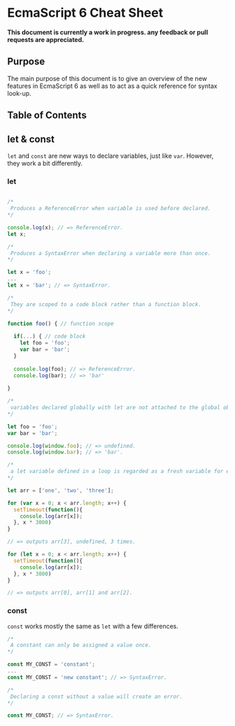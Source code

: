# EcmaScript 6 Cheat Sheet

**This document is currently a work in progress. any feedback or pull requests are appreciated.**

## Purpose
The main purpose of this document is to give an overview of the new features in EcmaScript 6 as well as to act as a quick reference for syntax look-up.

## Table of Contents

## let & const

```let``` and ```const``` are new ways to declare variables, just like ```var```. However, they work a bit differently.

### let
```javascript

/*
 Produces a ReferenceError when variable is used before declared.
*/

console.log(x); // => ReferenceError.
let x;

/*
 Produces a SyntaxError when declaring a variable more than once.
*/

let x = 'foo';
...
let x = 'bar'; // => SyntaxError.

/* 
 They are scoped to a code block rather than a function block.
*/

function foo() { // function scope
  
  if(...) { // code block
    let foo = 'foo';
    var bar = 'bar'; 
  }
  
  console.log(foo); // => ReferenceError.
  console.log(bar); // => 'bar'
  
}

/*
 variables declared globally with let are not attached to the global object. Instead they are attached to the global block.
*/

let foo = 'foo';
var bar = 'bar';

console.log(window.foo); // => undefined.
console.log(window.bar); // => 'bar'.

/*
 a let variable defined in a loop is regarded as a fresh variable for each iteration.
*/

let arr = ['one', 'two', 'three'];

for (var x = 0; x < arr.length; x++) {
  setTimeout(function(){
    console.log(arr[x]);
  }, x * 3000)
}

// => outputs arr[3], undefined, 3 times.

for (let x = 0; x < arr.length; x++) {
  setTimeout(function(){
    console.log(arr[x]);
  }, x * 3000)
}

// => outputs arr[0], arr[1] and arr[2].

```

### const
```const``` works mostly the same as ```let``` with a few differences.

```javascript
/* 
 A constant can only be assigned a value once.
*/

const MY_CONST = 'constant';
...
const MY_CONST = 'new constant'; // => SyntaxError.

/*
 Declaring a const without a value will create an error.
*/

const MY_CONST; // => SyntaxError.

```



